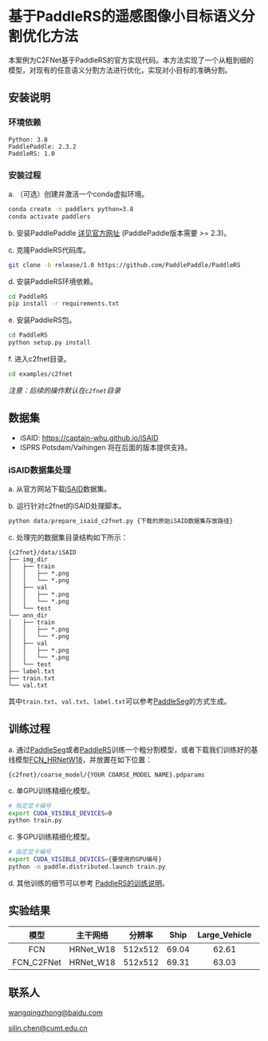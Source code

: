 # 基于PaddleRS的遥感图像小目标语义分割优化方法
本案例为C2FNet基于PaddleRS的官方实现代码。本方法实现了一个从粗到细的模型，对现有的任意语义分割方法进行优化，实现对小目标的准确分割。

## 安装说明
### 环境依赖
```
Python: 3.8  
PaddlePaddle: 2.3.2
PaddleRS: 1.0
```

### 安装过程

a. （可选）创建并激活一个conda虚拟环境。
```bash
conda create -n paddlers python=3.8
conda activate paddlers
```

b. 安装PaddlePaddle [详见官方网址](https://www.paddlepaddle.org.cn/en/install/quick?docurl=/documentation/docs/en/install/pip/linux-pip_en.html) (PaddlePaddle版本需要 >= 2.3)。

c. 克隆PaddleRS代码库。
```bash
git clone -b release/1.0 https://github.com/PaddlePaddle/PaddleRS
```

d. 安装PaddleRS环境依赖。
```bash
cd PaddleRS
pip install -r requirements.txt
```

e. 安装PaddleRS包。
```bash
cd PaddleRS
python setup.py install
```

f. 进入c2fnet目录。
```bash
cd examples/c2fnet
```

*注意：后续的操作默认在`c2fnet`目录*

## 数据集

+ iSAID: https://captain-whu.github.io/iSAID
+ ISPRS Potsdam/Vaihingen 将在后面的版本提供支持。

### iSAID数据集处理

a. 从官方网站下载[iSAID](https://captain-whu.github.io/iSAID)数据集。

b. 运行针对c2fnet的iSAID处理脚本。

```python
python data/prepare_isaid_c2fnet.py {下载的原始iSAID数据集存放路径}
```

c. 处理完的数据集目录结构如下所示：

```
{c2fnet}/data/iSAID
├── img_dir
│   ├── train
│   │   ├── *.png
│   │   └── *.png
│   ├── val
│   │   ├── *.png
│   │   └── *.png
│   └── test
└── ann_dir
│   ├── train
│   │   ├── *.png
│   │   └── *.png
│   ├── val
│   │   ├── *.png
│   │   └── *.png
│   └── test
├── label.txt
├── train.txt
└── val.txt
```

其中`train.txt`、`val.txt`、`label.txt`可以参考[PaddleSeg](https://github.com/PaddlePaddle/PaddleSeg/blob/release/2.6/docs/data/marker/marker_cn.md)的方式生成。

## 训练过程

a. 通过[PaddleSeg](https://github.com/PaddlePaddle/PaddleSeg)或者[PaddleRS](https://github.com/PaddlePaddle/PaddleRS/tree/release/1.0/tutorials/train)训练一个粗分割模型，或者下载我们训练好的基线模型[FCN_HRNetW18](https://paddlers.bj.bcebos.com/pretrained/seg/isaid/weights/fcn_hrnet_isaid.pdparams)，并放置在如下位置：

```
{c2fnet}/coarse_model/{YOUR COARSE_MODEL NAME}.pdparams
```

c. 单GPU训练精细化模型。
```bash
# 指定显卡编号
export CUDA_VISIBLE_DEVICES=0
python train.py
```

c. 多GPU训练精细化模型。
```bash
# 指定显卡编号
export CUDA_VISIBLE_DEVICES={要使用的GPU编号}
python -m paddle.distributed.launch train.py
```

d. 其他训练的细节可以参考 [PaddleRS的训练说明](/tutorials/train/README.md)。

## 实验结果

| 模型 | 主干网络 | 分辨率 | Ship | Large_Vehicle | Small_Vehicle | Helicopter | Swimming_Pool |Plane| Harbor | Links |
|:-:|:-:|:-:|:-:|:-:|:-:|:-:|:-:|:-:|:-:|:-:|
|FCN       |HRNet_W18|512x512|69.04|62.61|48.75|23.14|44.99|83.35|58.61|[model](https://paddlers.bj.bcebos.com/pretrained/seg/isaid/weights/fcn_hrnet_isaid.pdparams)|
|FCN_C2FNet|HRNet_W18|512x512|69.31|63.03|50.90|23.53|45.93|83.82|59.62|[model](https://paddlers.bj.bcebos.com/pretrained/seg/isaid/weights/c2fnet_fcn_hrnet_isaid.pdparams)|

## 联系人

wangqingzhong@baidu.com

silin.chen@cumt.edu.cn
